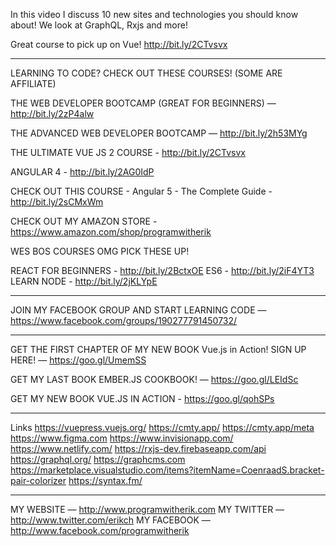 In this video I discuss 10 new sites and technologies you should know about! We look at GraphQL, Rxjs and more!

Great course to pick up on Vue! http://bit.ly/2CTvsvx
___

LEARNING TO CODE? CHECK OUT THESE COURSES!  (SOME ARE AFFILIATE)

THE WEB DEVELOPER BOOTCAMP (GREAT FOR BEGINNERS) — http://bit.ly/2zP4alw

THE ADVANCED WEB DEVELOPER BOOTCAMP  — http://bit.ly/2h53MYg

THE ULTIMATE VUE JS 2 COURSE - http://bit.ly/2CTvsvx

ANGULAR 4 - http://bit.ly/2AG0IdP

CHECK OUT THIS COURSE - Angular 5 - The Complete Guide - http://bit.ly/2sCMxWm

CHECK OUT MY AMAZON STORE - https://www.amazon.com/shop/programwitherik

WES BOS COURSES OMG PICK THESE UP!

REACT FOR BEGINNERS - http://bit.ly/2BctxOE
ES6 - http://bit.ly/2iF4YT3
LEARN NODE - http://bit.ly/2jKLYpE
___


JOIN MY FACEBOOK GROUP AND START LEARNING CODE —  https://www.facebook.com/groups/190277791450732/

___


GET THE FIRST CHAPTER OF MY NEW BOOK Vue.js in Action! SIGN UP HERE! —  https://goo.gl/UmemSS

GET MY LAST BOOK EMBER.JS COOKBOOK! — https://goo.gl/LEIdSc

GET MY NEW BOOK VUE.JS IN ACTION - https://goo.gl/qohSPs

___

Links
https://vuepress.vuejs.org/
https://cmty.app/
https://cmty.app/meta
https://www.figma.com
https://www.invisionapp.com/
https://www.netlify.com/
https://rxjs-dev.firebaseapp.com/api
https://graphql.org/
https://graphcms.com
https://marketplace.visualstudio.com/items?itemName=CoenraadS.bracket-pair-colorizer
https://syntax.fm/

___


MY WEBSITE — http://www.programwitherik.com
MY TWITTER — http://www.twitter.com/erikch
MY FACEBOOK — http://www.facebook.com/programwitherik